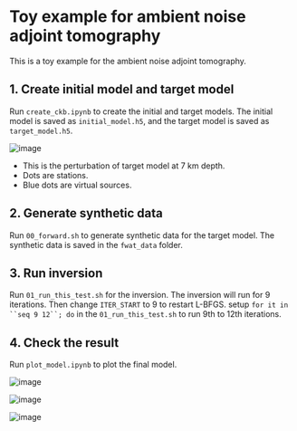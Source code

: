 # Toy example for ambient noise adjoint tomography

This is a toy example for the ambient noise adjoint tomography.

## 1. Create initial model and target model

Run `create_ckb.ipynb` to create the initial and target models. The initial model is saved as `initial_model.h5`, and the target model is saved as `target_model.h5`.

![image](https://github.com/user-attachments/assets/d3c83c20-420e-4625-8c75-53ca9c985e66)

- This is the perturbation of target model at 7 km depth.
- Dots are stations.
- Blue dots are virtual sources.

## 2. Generate synthetic data

Run `00_forward.sh` to generate synthetic data for the target model. The synthetic data is saved in the `fwat_data` folder.

## 3. Run inversion

Run `01_run_this_test.sh` for the inversion. The inversion will run for 9 iterations. Then change `ITER_START` to 9 to restart L-BFGS. setup `for it in ``seq 9 12``; do` in the `01_run_this_test.sh` to run 9th to 12th iterations.

## 4. Check the result

Run `plot_model.ipynb` to plot the final model.

![image](https://github.com/user-attachments/assets/c1718a80-4c93-466c-85b1-dd7b040163ef)

![image](https://github.com/user-attachments/assets/5ca41223-63b9-4e46-a0c9-45b3a2052255)

![image](https://github.com/user-attachments/assets/a5c949bf-1a1a-42b3-b377-6e766ed17e5d)
